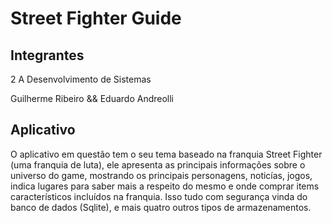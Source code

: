 # Street Fighter Guide

## Integrantes

2 A Desenvolvimento de Sistemas

Guilherme Ribeiro &&
Eduardo Andreolli


## Aplicativo


O aplicativo em questão tem o seu tema baseado na franquia Street Fighter (uma franquia de luta), ele apresenta 
as principais informações sobre o universo do game, mostrando os principais personagens, noticías, jogos, 
indica lugares para saber mais a respeito do mesmo e onde comprar items característicos incluídos na franquia. 
Isso tudo com segurança vinda do banco de dados (Sqlite), e mais quatro outros tipos de armazenamentos.

